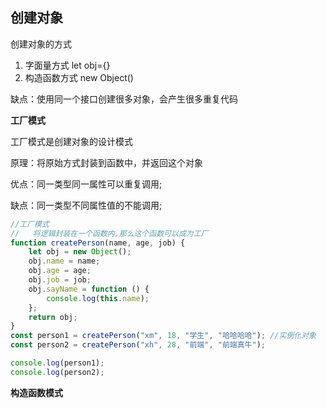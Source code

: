 ## 创建对象

创建对象的方式

1. 字面量方式   let obj={}
2. 构造函数方式    new Object()

缺点：使用同一个接口创建很多对象，会产生很多重复代码

**工厂模式**

工厂模式是创建对象的设计模式

原理：将原始方式封装到函数中，并返回这个对象

优点：同一类型同一属性可以重复调用;

缺点：同一类型不同属性值的不能调用;

````javascript
//工厂模式
//   将逻辑封装在一个函数内,那么这个函数可以成为工厂
function createPerson(name, age, job) {
    let obj = new Object();
    obj.name = name;
    obj.age = age;
    obj.job = job;
    obj.sayName = function () {
        console.log(this.name);
    };
    return obj;
}
const person1 = createPerson("xm", 18, "学生", "哈哈哈哈"); //实例化对象
const person2 = createPerson("xh", 28, "前端", "前端真牛");

console.log(person1);
console.log(person2);
````

**构造函数模式**

